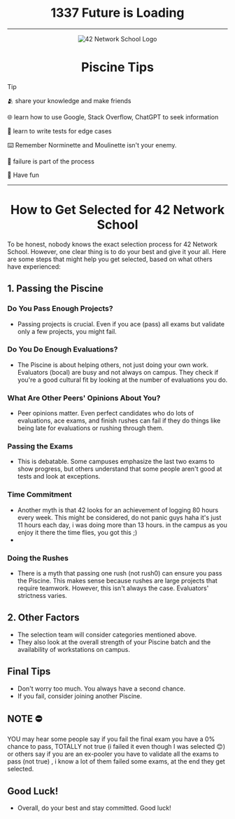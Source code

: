 <div align="center">
  <h1>1337 Future is Loading</h1>
</div>

---

<div align="center">
  <img src="https://maroc-diplomatique.net/wp-content/uploads/2018/10/L%E2%80%99%C3%A9cole-1337-la-Silicon-Valley-des-Marocains-e1541005698815.jpg" alt="42 Network School Logo">
</div>


<div align="center">

# Piscine Tips

</div>

> [!TIP]
> 
> 🫂 share your knowledge and make friends
> 
> 🌐 learn how to use Google, Stack Overflow, ChatGPT to seek information
> 
> 🧠 learn to write tests for edge cases
> 
> ⌨️ Remember Norminette and Moulinette isn't your enemy.
>
> 🤗 failure is part of the process
>
> 🍿 Have fun 


---

<div align="center">
  
# How to Get Selected for 42 Network School

</div>

To be honest, nobody knows the exact selection process for 42 Network School. However, one clear thing is to do your best and give it your all. Here are some steps that might help you get selected, based on what others have experienced:

## 1. Passing the Piscine

### Do You Pass Enough Projects?
- Passing projects is crucial. Even if you ace (pass) all exams but validate only a few projects, you might fail.

### Do You Do Enough Evaluations?
- The Piscine is about helping others, not just doing your own work. Evaluators (bocal) are busy and not always on campus. They check if you're a good cultural fit by looking at the number of evaluations you do.

### What Are Other Peers' Opinions About You?
- Peer opinions matter. Even perfect candidates who do lots of evaluations, ace exams, and finish rushes can fail if they do things like being late for evaluations or rushing through them.

### Passing the Exams
- This is debatable. Some campuses emphasize the last two exams to show progress, but others understand that some people aren't good at tests and look at exceptions.

### Time Commitment
- Another myth is that 42 looks for an achievement of logging 80 hours every week. This might be considered, do not panic guys haha it's just 11 hours each day, i was doing more than 13 hours. in the campus as you enjoy it there the time flies, you got this ;)
- 
### Doing the Rushes
- There is a myth that passing one rush (not rush0) can ensure you pass the Piscine. This makes sense because rushes are large projects that require teamwork. However, this isn't always the case. Evaluators' strictness varies.


## 2. Other Factors
- The selection team will consider categories mentioned above.
- They also look at the overall strength of your Piscine batch and the availability of workstations on campus.

## Final Tips
- Don't worry too much. You always have a second chance.
- If you fail, consider joining another Piscine.

## NOTE ⛔
YOU may hear some people say if you fail the final exam you have a 0% chance to pass, TOTALLY not true (i failed it even though I was selected 😊) or others say if you are an ex-pooler you have to validate all the exams to pass (not true) , i know a lot of them failed some exams, at the end they get selected.

## Good Luck!
- Overall, do your best and stay committed. Good luck!
